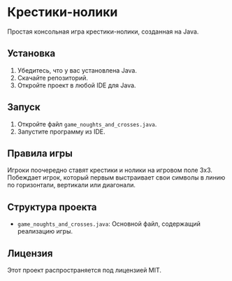 # Крестики-нолики

Простая консольная игра крестики-нолики, созданная на Java.

## Установка

1. Убедитесь, что у вас установлена Java.
2. Скачайте репозиторий.
3. Откройте проект в любой IDE для Java.

## Запуск

1. Откройте файл `game_noughts_and_crosses.java`.
2. Запустите программу из IDE.

## Правила игры

Игроки поочередно ставят крестики и нолики на игровом поле 3x3. Побеждает игрок, который первым выстраивает свои символы в линию по горизонтали, вертикали или диагонали.

## Структура проекта

- `game_noughts_and_crosses.java`: Основной файл, содержащий реализацию игры.

## Лицензия

Этот проект распространяется под лицензией MIT.
